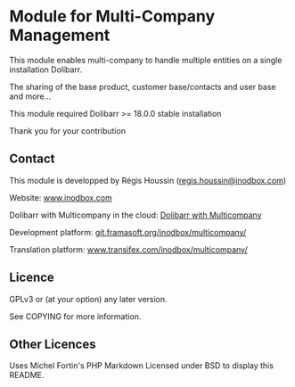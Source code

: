 Module for Multi-Company Management
=========

This module enables multi-company to handle multiple entities on a single installation Dolibarr.

The sharing of the base product, customer base/contacts and user base and more...

This module required Dolibarr >= 18.0.0 stable installation

Thank you for your contribution

Contact
--------
This module is developped by Régis Houssin (<regis.houssin@inodbox.com>)

Website:
<a href="https://www.inodbox.com/" target="_blank">www.inodbox.com</a>

Dolibarr with Multicompany in the cloud:
<a href="https://myaccount.multicompany.cloud/register.php" target="_blank">Dolibarr with Multicompany</a>

Development platform:
<a href="https://git.framasoft.org/inodbox/multicompany/" target="_blank">git.framasoft.org/inodbox/multicompany/</a>

Translation platform:
<a href="https://www.transifex.com/inodbox/multicompany/" target="_blank">www.transifex.com/inodbox/multicompany/</a>

Licence
-------
GPLv3 or (at your option) any later version.

See COPYING for more information.

Other Licences
--------------
Uses Michel Fortin's PHP Markdown Licensed under BSD to display this README.

